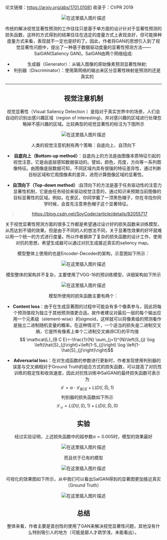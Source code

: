 ﻿论文链接：https://arxiv.org/abs/1701.01081
收录于：CVPR 2019<center>
![在这里插入图片描述](https://img-blog.csdnimg.cn/20190602145258252.png?x-oss-process=image/watermark,type_ZmFuZ3poZW5naGVpdGk,shadow_10,text_aHR0cHM6Ly9ibG9nLmNzZG4ubmV0L0ZvcmxvZ2Vu,size_16,color_FFFFFF,t_70)

传统的解决视觉显著性预测的工作往往只是基于单方面的设计针对于显著性预测的损失函数，这样的方式得到的结果往往在选定的度量方式上表现良好，但可能换种度量方式来看，表现就不一定也是好的了。因此，作者将GAN的思想引入到了视觉显著性问题中，提出了一种基于数据驱动度量的显著性预测方法——SalGAN(Saliency GAN)。SalGAN由两个网络组成:
- 生成器（Generator）：从输入图像的原始像素预测显著性映射;
- 判别器（Discriminator）：使用第网络的输出来区分显著性映射是预测的还是真实的

____
## 视觉注意机制
视觉显著性（Visual Saliency Detection ）是指对于真实世界中的场景，人们会自动的识别出感兴趣区域（region of interesting)，并对感兴趣的区域进行处理忽略掉不感兴趣的区域。比较典型的视觉显著性的标注为下图所示<center>
![在这里插入图片描述](https://img-blog.csdnimg.cn/20190602150828616.png?x-oss-process=image/watermark,type_ZmFuZ3poZW5naGVpdGk,shadow_10,text_aHR0cHM6Ly9ibG9nLmNzZG4ubmV0L0ZvcmxvZ2Vu,size_16,color_FFFFFF,t_70)

人类的视觉注意机制有两个策略：自底向上、自顶向下

- **自底向上（Bottom-up method）**：自底向上的方法是由图像本质特征引起的视觉注意，它是由底层感知数据驱动的。譬如，颜色，亮度，方向等一系列图像特征。由图像底层数据可知，不同区域内具有很强的特征差异性，通过判断目标区域和它周围像素的差异，进而计算图像区域的显著性。

- **自顶向下（Top-down method）**:自顶向下的方法是基于任务驱动性的注意力显著性机制，它是由任务经验来驱动视觉注意的，通过知识来预期当前图像的目标显著性的区域。例如，在景区，你同学戴了一顶黑色帽子，你在寻找你同学时候，会首先注意黑色帽子这个显著特征。

>https://blog.csdn.net/SoyCoder/article/details/82055717 

关于视觉显著性预测方面的很多工作都是希望通过设计好的损失函数来训练模型，从而达到不错的效果。但是由于不同的人的想法不同，关于显著性效果的好坏就难以用一个统一的方式进行度量。所以作者摒弃了复杂的损失函数的设计工作，使用对抗的思想，希望生成器可以通过对抗生成接近真实的saliency map。

模型整体上使用的也是Encoder-Decoder的架构，示意图如下所示：<center>
![在这里插入图片描述](https://img-blog.csdnimg.cn/20190602151639626.png?x-oss-process=image/watermark,type_ZmFuZ3poZW5naGVpdGk,shadow_10,text_aHR0cHM6Ly9ibG9nLmNzZG4ubmV0L0ZvcmxvZ2Vu,size_16,color_FFFFFF,t_70)

模型整体的架构并不复杂，主要使用了VGG-16的预训练模型，详细架构如下所示<center>
![在这里插入图片描述](https://img-blog.csdnimg.cn/20190602151731225.png?x-oss-process=image/watermark,type_ZmFuZ3poZW5naGVpdGk,shadow_10,text_aHR0cHM6Ly9ibG9nLmNzZG4ubmV0L0ZvcmxvZ2Vu,size_16,color_FFFFFF,t_70)

模型所使用的损失函数主要有两个：
- **Content loss**：由于在生成显著图的过程中可能会有多个像素参与，因此将每个预测值视为独立于其他预测值更合适。故作者建议对最后一层的每个输出应用一个元素级（element-wise）的sigmoid，这样就可以将像素级的预测看作是独立二进制随机变量的概率。在这种情况下，一个适当的损失是二进制交叉熵，它是所有像素上单个二进制交叉熵(BCE)的平均值$$ \mathcal{L}_{B C E}=-\frac{1}{N} \sum_{j=1}^{N}\left(S_{j} \log \left(\hat{S}_{j}\right)+\left(1-S_{j}\right) \log \left(1-\hat{S}_{j}\right)\right)$$

- **Adversarial los**s：在对生成函数的参数进行更新时，作者发现使用判别器的误差与交叉熵相对于Ground Truth的组合方式的损失函数，可以提高了对抗性训练的稳定性和收敛速度，因此对抗性训练中SalGAN的最终损失函数可表示为$$\mathcal{L}=\alpha \cdot \mathcal{L}_{B C E}+L(D(I, \hat{S}), 1)$$ 判别器的损失函数如下所示 $$\mathcal{L}_{\mathcal{D}}=L(D(I, S), 1)+L(D(I, \hat{S}), 0)$$

## 实验
经过实验证明，上述损失函数中的超参数$\alpha = 0.005$时，模型的效果最好<center>
![在这里插入图片描述](https://img-blog.csdnimg.cn/20190602152723996.png?x-oss-process=image/watermark,type_ZmFuZ3poZW5naGVpdGk,shadow_10,text_aHR0cHM6Ly9ibG9nLmNzZG4ubmV0L0ZvcmxvZ2Vu,size_16,color_FFFFFF,t_70)

而且优于已有的模型<center>
![在这里插入图片描述](https://img-blog.csdnimg.cn/20190602152817204.png?x-oss-process=image/watermark,type_ZmFuZ3poZW5naGVpdGk,shadow_10,text_aHR0cHM6Ly9ibG9nLmNzZG4ubmV0L0ZvcmxvZ2Vu,size_16,color_FFFFFF,t_70)

可视化的效果图如下所示，从中我们可以看出SalGAN得到的显著图更加接近真实（Ground Truth）<center>
![在这里插入图片描述](https://img-blog.csdnimg.cn/20190602152928151.png?x-oss-process=image/watermark,type_ZmFuZ3poZW5naGVpdGk,shadow_10,text_aHR0cHM6Ly9ibG9nLmNzZG4ubmV0L0ZvcmxvZ2Vu,size_16,color_FFFFFF,t_70)

## 总结
整体来看，作者主要是首创性的使用了GAN来解决视觉显著性问题，其他没有什么特别吸引人的地方（可能是鄙人才疏学浅，未能看出）。
